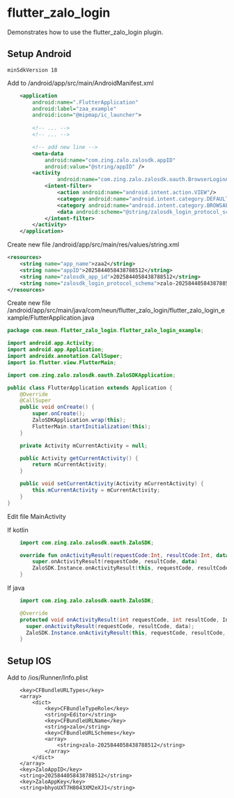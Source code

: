 # flutter_zalo_login

Demonstrates how to use the flutter_zalo_login plugin.

## Setup Android

```
minSdkVersion 18
```

Add to /android/app/src/main/AndroidManifest.xml
```xml
    <application
        android:name=".FlutterApplication" 
        android:label="zaa_example"
        android:icon="@mipmap/ic_launcher">
        
        <!-- ... -->
        <!-- ... -->

        <!-- add new line -->
        <meta-data
            android:name="com.zing.zalo.zalosdk.appID"
            android:value="@string/appID" />
        <activity
                android:name="com.zing.zalo.zalosdk.oauth.BrowserLoginActivity">
            <intent-filter>
                <action android:name="android.intent.action.VIEW"/>
                <category android:name="android.intent.category.DEFAULT"/>
                <category android:name="android.intent.category.BROWSABLE"/>
                <data android:scheme="@string/zalosdk_login_protocol_schema"/>
            </intent-filter>
        </activity>
    </application>
```


Create new file /android/app/src/main/res/values/string.xml
```xml
<resources>
    <string name="app_name">zaa2</string>
    <string name="appID">2025844058438788512</string>
    <string name="zalosdk_app_id">2025844058438788512</string>
    <string name="zalosdk_login_protocol_schema">zalo-2025844058438788512</string>
</resources>
```

Create new file /android/app/src/main/java/com/neun/flutter_zalo_login/flutter_zalo_login_example/FlutterApplication.java

```java
package com.neun.flutter_zalo_login.flutter_zalo_login_example;

import android.app.Activity;
import android.app.Application;
import androidx.annotation.CallSuper;
import io.flutter.view.FlutterMain;

import com.zing.zalo.zalosdk.oauth.ZaloSDKApplication;

public class FlutterApplication extends Application {
    @Override
    @CallSuper
    public void onCreate() {
        super.onCreate();
        ZaloSDKApplication.wrap(this);
        FlutterMain.startInitialization(this);
    }

    private Activity mCurrentActivity = null;

    public Activity getCurrentActivity() {
        return mCurrentActivity;
    }

    public void setCurrentActivity(Activity mCurrentActivity) {
        this.mCurrentActivity = mCurrentActivity;
    }
}
```

Edit file MainActivity

If kotlin
```kotlin
    import com.zing.zalo.zalosdk.oauth.ZaloSDK;

    override fun onActivityResult(requestCode:Int, resultCode:Int, data:Intent) {
        super.onActivityResult(requestCode, resultCode, data)
        ZaloSDK.Instance.onActivityResult(this, requestCode, resultCode, data)
    }
```

If java
```java
    import com.zing.zalo.zalosdk.oauth.ZaloSDK;

    @Override
    protected void onActivityResult(int requestCode, int resultCode, Intent data) {
      super.onActivityResult(requestCode, resultCode, data);
      ZaloSDK.Instance.onActivityResult(this, requestCode, resultCode, data);
    }
```


## Setup IOS

Add to /ios/Runner/Info.plist

```.plist
	<key>CFBundleURLTypes</key>
	<array>
		<dict>
			<key>CFBundleTypeRole</key>
			<string>Editor</string>
			<key>CFBundleURLName</key>
			<string>zalo</string>
			<key>CFBundleURLSchemes</key>
			<array>
				<string>zalo-2025844058438788512</string>
			</array>
		</dict>
	</array>
	<key>ZaloAppID</key>
	<string>2025844058438788512</string>
	<key>ZaloAppKey</key>
	<string>bhyoUXT7H8043XM2eXJ1</string>
```